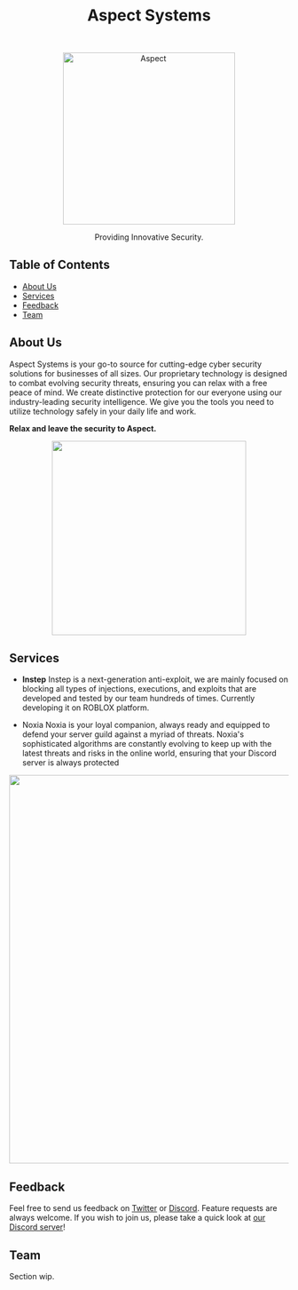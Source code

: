 <h1 align="center"> Aspect Systems </h1> <br>
<p align="center">
  <a href="https://aspectsystems.dev/">
    <img alt="Aspect" title="Aspect" src="https://i.imgur.com/HKmgKfi.png" width="310">
  </a>
</p>

<p align="center">
  Providing Innovative Security.
</p>

<!-- START doctoc generated TOC please keep comment here to allow auto update -->
<!-- DON'T EDIT THIS SECTION, INSTEAD RE-RUN doctoc TO UPDATE -->
## Table of Contents

- [About Us](#about-us)
- [Services](#services)
- [Feedback](#feedback)
- [Team](#team)

<!-- END doctoc generated TOC please keep comment here to allow auto update -->

## About Us
Aspect Systems is your go-to source for cutting-edge cyber security solutions for businesses of all sizes. Our proprietary technology is designed to combat evolving security threats, ensuring you can relax with a free peace of mind. We create distinctive protection for our everyone using our industry-leading security intelligence. We give you the tools you need to utilize technology safely in your daily life and work.

**Relax and leave the security to Aspect.**

<p align="center">
  <img src = "https://imgur.com/a/GVTokI0" width=350>
</p>

## Services

* **Instep**
Instep is a next-generation anti-exploit, we are mainly focused on blocking all types of injections, executions, and exploits that are developed and tested by our team hundreds of times. Currently developing it on ROBLOX platform. 

* Noxia
Noxia is your loyal companion, always ready and equipped to defend your server guild against a myriad of threats. Noxia's sophisticated algorithms are constantly evolving to keep up with the latest threats and risks in the online world, ensuring that your Discord server is always protected 

<p align="center">
  <img src = "https://i.imgur.com/uYTf5RY.png" width=700>
</p>

## Feedback

Feel free to send us feedback on [Twitter](https://twitter.com/aspectsoffical) or [Discord](https://discord.gg/aspect-systems-930476025933070356). Feature requests are always welcome. If you wish to join us, please take a quick look at [our Discord server](https://discord.gg/aspect-systems-930476025933070356)!

## Team

Section wip.
